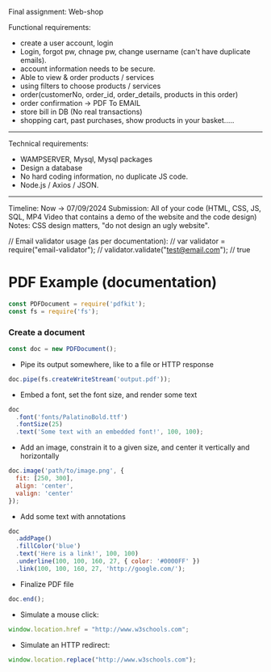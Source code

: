Final assignment: Web-shop

Functional requirements:
- create a user account, login
- Login, forgot pw, chnage pw, change username (can't have duplicate emails).
- account information needs to be secure.
- Able to view & order products / services
- using filters to choose products / services
- order(customerNo, order_id, order_details, products in this order)
- order confirmation -> PDF To EMAIL
- store bill in DB (No real transactions)
- shopping cart, past purchases, show products in your basket.....
-----------
Technical requirements:
- WAMPSERVER, Mysql, Mysql packages
- Design a database
- No hard coding information, no duplicate JS code.
- Node.js / Axios / JSON.
----------
Timeline: Now -> 07/09/2024
Submission: All of your code (HTML, CSS, JS, SQL, MP4 Video that contains a demo of the website and the code design)
Notes: CSS design matters, "do not design an ugly website".

// Email validator usage (as per documentation):
// var validator = require("email-validator");
// validator.validate("test@email.com"); // true


# PDF Example (documentation)
```js
const PDFDocument = require('pdfkit');
const fs = require('fs');
```
### Create a document
```js
const doc = new PDFDocument();
```
- Pipe its output somewhere, like to a file or HTTP response
```js
doc.pipe(fs.createWriteStream('output.pdf'));
```
- Embed a font, set the font size, and render some text
```js
doc
  .font('fonts/PalatinoBold.ttf')
  .fontSize(25)
  .text('Some text with an embedded font!', 100, 100);
```
- Add an image, constrain it to a given size, and center it vertically and horizontally
```js
doc.image('path/to/image.png', {
  fit: [250, 300],
  align: 'center',
  valign: 'center'
});
```
- Add some text with annotations
```js
doc
  .addPage()
  .fillColor('blue')
  .text('Here is a link!', 100, 100)
  .underline(100, 100, 160, 27, { color: '#0000FF' })
  .link(100, 100, 160, 27, 'http://google.com/');
```
- Finalize PDF file
```js
doc.end();
```
- Simulate a mouse click:
```js
window.location.href = "http://www.w3schools.com";
```
- Simulate an HTTP redirect:
```js
window.location.replace("http://www.w3schools.com");
```